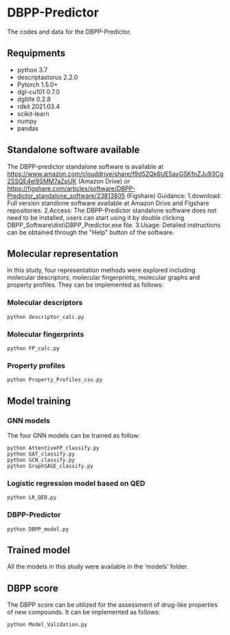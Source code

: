 # DBPP-Predictor
The codes and data for the DBPP-Predictor.

## Requipments
* python 3.7
* descriptastorus 2.2.0
* Pytorch 1.5.0+
* dgl-cu101 0.7.0
* dgllife 0.2.8
* rdkit 2021.03.4
* scikit-learn
* numpy
* pandas

## Standalone software available
The DBPP-predictor standalone software is available at https://www.amazon.com/clouddrive/share/f9d5ZQk6UE5ayGSKfnZJu93Cg2SSQE4el9SMM7aZpUK (Amazon Drive)
_or_ 
https://figshare.com/articles/software/DBPP-Predictor_standalone_software/23813805 (Figshare)
Guidance:
1.download: Full version standlone software available at Amazon Drive and Figshare repositories.
2.Access: The DBPP-Predictor standalone software does not need to be installed, users can start using it by double clicking DBPP_Software\dist\DBPP_Predictor.exe file.
3.Usage: Detailed instructions can be obtained through the "Help" button of the software.

## Molecular representation
In this study, four representation methods were explored including molecular descriptors, molecular fingerprints, molecular graphs and property profiles. They can be implemented as follows:

### Molecular descriptors
```
python descriptor_calc.py
```
### Molecular fingerprints
```
python FP_calc.py
```
### Property profiles
```
python Property_Profiles_csv.py
```


## Model training
### GNN models
The four GNN models can be trained as follow:

```
python AttentiveFP_classify.py
python GAT_classify.py
python GCN_classify.py
python GraphSAGE_classify.py
```
### Logistic regression model based on QED
```
python LR_QED.py
```
### DBPP-Predictor
```
python DBPP_model.py
```

## Trained model
All the models in this study were available in the ‘models’ folder.

## DBPP score
The DBPP score can be utilized for the assessment of drug-like properties of new compounds. It can be implemented as follows:
```
python Model_Validation.py
```
